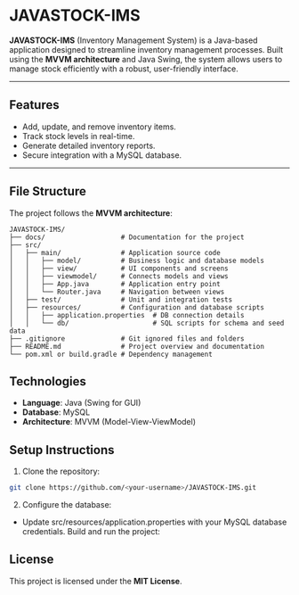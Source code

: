 # JAVASTOCK-IMS

**JAVASTOCK-IMS** (Inventory Management System) is a Java-based application designed to streamline inventory management processes. Built using the **MVVM architecture** and Java Swing, the system allows users to manage stock efficiently with a robust, user-friendly interface.

---

## **Features**
- Add, update, and remove inventory items.
- Track stock levels in real-time.
- Generate detailed inventory reports.
- Secure integration with a MySQL database.

---

## **File Structure**
The project follows the **MVVM architecture**:

```plaintext
JAVASTOCK-IMS/
├── docs/                   # Documentation for the project
├── src/
│   ├── main/               # Application source code
│   │   ├── model/          # Business logic and database models
│   │   ├── view/           # UI components and screens
│   │   ├── viewmodel/      # Connects models and views
│   │   ├── App.java        # Application entry point
│   │   └── Router.java     # Navigation between views
│   ├── test/               # Unit and integration tests
│   ├── resources/          # Configuration and database scripts
│   │   ├── application.properties  # DB connection details
│   │   └── db/                     # SQL scripts for schema and seed data
├── .gitignore              # Git ignored files and folders
├── README.md               # Project overview and documentation
└── pom.xml or build.gradle # Dependency management
```

## **Technologies**
- **Language**: Java (Swing for GUI)
- **Database**: MySQL
- **Architecture**: MVVM (Model-View-ViewModel)

## **Setup Instructions**
1. Clone the repository:
```bash
git clone https://github.com/<your-username>/JAVASTOCK-IMS.git
```
2. Configure the database:
- Update src/resources/application.properties with your MySQL database credentials.
Build and run the project:

## **License**
This project is licensed under the **MIT License**.

